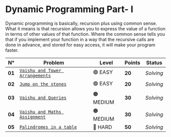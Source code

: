 # Dynamic Programming Part- I

Dynamic programming is basically, recursion plus using common sense. What it means is that recursion allows you to express the value of a function in terms of other values of that function. Where the common sense tells you that if you implement your function in a way that the recursive calls are done in advance, and stored for easy access, it will make your program faster.

| N°     | Problem                                                                      | Level     | Points | Status    |
| ------ | ---------------------------------------------------------------------------- | --------- | ------ | --------- |
| **01** | [`Vaishu and Tower Arrangements`](./Vaishu-and-Tower-Arrangements/README.md) | 🟢 EASY   | **20** | _Solving_ |
| **02** | [`Jump on the stones`](./Jump-on-the-stones/README.md)                       | 🟢 EASY   | **20** | _Solving_ |
| **03** | [`Vaishu and Queries`](./Vaishu-and-Queries/README.md)                       | 🟠 MEDIUM | **30** | _Solving_ |
| **04** | [`Vaishu and Maths Assignment`](./Vaishu-and-Maths-Assignment/README.md)     | 🟠 MEDIUM | **30** | _Solving_ |
| **05** | [`Palindromes in a table`](./Palindromes-in-a-table/README.md)               | 🔴 HARD   | **50** | _Solving_ |
